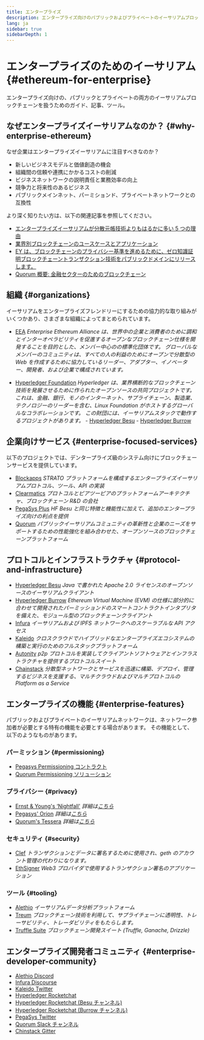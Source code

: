 ```yaml
---
title: エンタープライズ
description: エンタープライズ向けのパブリックおよびプライベートのイーサリアムブロックチェーンに関するガイド、記事、ツール
lang: ja
sidebar: true
sidebarDepth: 1
---
```


# エンタープライズのためのイーサリアム {#ethereum-for-enterprise}

<div class="featured">エンタープライズ向けの、パブリックとプライベートの両方のイーサリアムブロックチェーンを扱うためのガイド、記事、ツール。</div>

## なぜエンタープライズイーサリアムなのか？ {#why-enterprise-ethereum}

なぜ企業はエンタープライズイーサリアムに注目すべきなのか？

- 新しいビジネスモデルと価値創造の機会
- 組織間の信頼や連携にかかるコストの削減
- ビジネスネットワークの説明責任と業務効率の向上
- 競争力と将来性のあるビジネス
- パブリックメインネット、パーミションド、プライベートネットワークとの互換性

より深く知りたい方は、以下の関連記事を参照してください。

- [エンタープライズイーサリアムが分散元帳技術よりもはるかに多い 5 つの理由](https://media.consensys.net/5-reasons-why-enterprise-ethereum-is-so-much-more-than-a-distributed-ledger-technology-c9a89db82cb5)
- [業界別ブロックチェーンのユースケースとアプリケーション](https://media.consensys.net/enterprise-ethereum-blockchain-use-cases-and-applications-by-industry-3914d1210049)
- [EY は、ブロックチェーンのプライバシー基準を進めるために、ゼロ知識証明ブロックチェーントランザクション技術をパブリックドメインにリリースします。](https://www.ey.com/en_gl/news/2019/04/ey-releases-zero-knowledge-proof-blockchain-transaction-technology-to-the-public-domain-to-advance-blockchain-privacy-standards)
- [Quorum 概要: 金融セクターのためのブロックチェーン](https://medium.com/blockchain-at-berkeley/introduction-to-quorum-blockchain-for-the-financial-sector-58813f84e88c)

## 組織 {#organizations}

イーサリアムをエンタープライズフレンドリーにするための協力的な取り組みがいくつかあり、さまざまな組織によってまとめられています。

- [EEA](https://entethalliance.org/) _Enterprise Ethereum Alliance は、世界中の企業と消費者のために調和とインターオペラビリティを促進するオープンなブロックチェーン仕様を開発することを目的とした、メンバー中心のの標準化団体です。 グローバルなメンバーのコミュニティは、すべての人の利益のためにオープンで分散型の Web を作成するために協力しているリーダー、アダプター、イノベーター、開発者、および企業で構成されています。_

- [Hyperledger Foundation](https://hyperledger.org) _Hyperledger は、業界横断的なブロックチェーン技術を発展させるために作られたオープンソースの共同プロジェクトです。 これは、金融、銀行、モノのインターネット、サプライチェーン、製造業、テクノロジーのリーダーを含む、Linux Foundation がホストするグローバルなコラボレーションです。_ _この財団には、イーサリアムスタックで動作するプロジェクトがあります。_ - [Hyperledger Besu](https://www.hyperledger.org/blog/2019/08/29/announcing-hyperledger-besu) - [Hyperledger Burrow](https://www.hyperledger.org/projects/hyperledger-burrow)

## 企業向けサービス {#enterprise-focused-services}

以下のプロジェクトでは、デンタープライズ級のシステム向けにブロックチェーンサービスを提供しています。

- [Blockapps](https://blockapps.net/) _STRATO プラットフォームを構成するエンタープライズイーサリアムプロトコル、ツール、API の実装_
- [Clearmatics](https://www.clearmatics.com/about) _プロトコルとピアツーピアのプラットフォームアーキテクチャ、ブロックチェーン R&D の会社_
- [PegaSys Plus](https://pegasys.tech/enterprise/) _HF Besu と同じ特徴と機能性に加えて、追加のエンタープライズ向けの利点を提供_
- [Quorum](https://www.goquorum.com/) _パブリックイーサリアムコミュニティの革新性と企業のニーズをサポートするための性能強化を組み合わせた、オープンソースのブロックチェーンプラットフォーム_

## プロトコルとインフラストラクチャ {#protocol-and-infrastructure}

- [Hyperledger Besu](https://www.hyperledger.org/projects/besu) _Java で書かれた Apache 2.0 ライセンスのオープンソースのイーサリアムクライアント_
- [Hyperledger Burrow](https://www.hyperledger.org/projects/hyperledger-burrow) _Ethereum Virtual Machine (EVM) の仕様に部分的に合わせて開発されたパーミッションドのスマートコントラクトインタプリタを備えた、モジュール型のブロックチェーンクライアント_
- [Infura](https://infura.io/) _イーサリアムおよび IPFS ネットワークへのスケーラブルな API アクセス_
- [Kaleido](https://kaleido.io/) _クロスクラウドでハイブリッドなエンタープライズエコシステムの構築と実行のためのフルスタックプラットフォーム_
- [Autonity](https://www.clearmatics.com/about/) _p2p プロトコルを実装してクライアントソフトウェアとインフラストラクチャを提供するプロトコルスイート_
- [Chainstack](https://chainstack.com/) _分散型ネットワークとサービスを迅速に構築、デプロイ、管理するビジネスを支援する、マルチクラウドおよびマルチプロトコルの Platform as a Service_

## エンタープライズの機能 {#enterprise-features}

パブリックおよびプライベートのイーサリアムネットワークは、ネットワーク参加者が必要とする特有の機能を必要とする場合があります。 その機能として、以下のようなものがあります。

### パーミッション {#permissioning}

- [Pegasys Permissioning コントラクト](https://github.com/PegaSysEng/permissioning-smart-contracts)
- [Quorum Permissioning ソリューション](https://github.com/jpmorganchase/quorum/wiki/Security)

### プライバシー {#privacy}

- [Ernst & Young's ‘Nightfall'](https://github.com/EYBlockchain/nightfall) _詳細は[こちら](https://bravenewcoin.com/insights/ernst-and-young-rolls-out-'nightfall-to-enable-private-transactions-on)_
- [Pegasys' Orion](https://docs.pantheon.pegasys.tech/en/stable/Concepts/Privacy/Privacy-Overview/) _詳細は[こちら](https://pegasys.tech/privacy-in-pantheon-how-it-works-and-why-your-enterprise-should-care/)_
- [Quorum's Tessera](https://docs.goquorum.com/en/latest/Privacy/Tessera/Tessera/) _詳細は[こちら](https://github.com/jpmorganchase/tessera/wiki/How-Tessera-works)_

### セキュリティ {#security}

- [Clef](https://geth.ethereum.org/docs/clef/tutorial) _トランザクションとデータに署名するために使用され、geth のアカウント管理の代わりになります。_
- [EthSigner](https://github.com/ConsenSys/ethsigner) _Web3 プロバイダで使用するトランザクション署名のアプリケーション_

### ツール {#tooling}

- [Alethio](https://explorer.aleth.io/) _イーサリアムデータ分析プラットフォーム_
- [Treum](https://treum.io/) _ブロックチェーン技術を利用して、サプライチェーンに透明性、トレーサビリティ、トレーダビリティをもたらします。_
- [Truffle Suite](https://trufflesuite.com) _ブロックチェーン開発スイート (Truffle, Ganache, Drizzle)_

## エンタープライズ開発者コミュニティ {#enterprise-developer-community}

- [Alethio Discord](https://discord.gg/d2t8NuU)
- [Infura Discourse](https://community.infura.io/)
- [Kaleido Twitter](https://twitter.com/Kaleido_io)
- [Hyperledger Rocketchat](https://chat.hyperledger.org/)
- [Hyperledger Rocketchat (Besu チャンネル)](https://chat.hyperledger.org/channel/besu)
- [Hyperledger Rocketchat (Burrow チャンネル)](https://chat.hyperledger.org/channel/burrow)
- [PegaSys Twitter](https://twitter.com/Kaleido_io)
- [Quorum Slack チャンネル](http://bit.ly/quorum-slack)
- [Chinstack Gitter](https://gitter.im/chainstack/Lobby)
